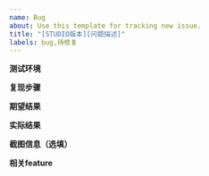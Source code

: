 ```yaml
---
name: Bug
about: Use this template for tracking new issue.
title: "[STUDIO版本][问题描述]"
labels: bug,待修复
---
```


**测试环境**

**复现步骤**

**期望结果**

**实际结果**

**截图信息（选填）**

**相关feature**
